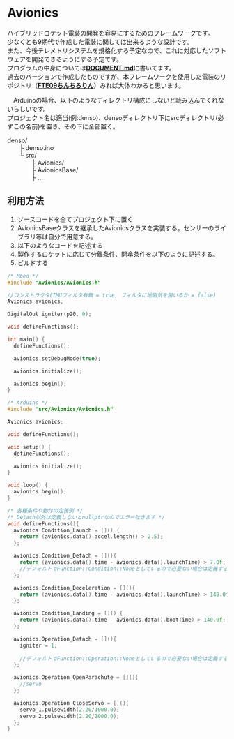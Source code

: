 # Avionics
ハイブリッドロケット電装の開発を容易にするためのフレームワークです。<br>
少なくとも9期代で作成した電装に関しては出来るような設計です。<br>
また、今後テレメトリシステムを規格化する予定なので、これに対応したソフトウェアを開発できるようにする予定です。<br>
プログラムの中身については[**DOCUMENT.md**](https://github.com/FROM-THE-EARTH/Avionics-Software/blob/master/DOCUMENT.md)に書いてます。<br>
過去のバージョンで作成したものですが、本フレームワークを使用した電装のリポジトリ（[**FTE09ちんちろりん**](https://github.com/FROM-THE-EARTH/FTE09_chinchirorin)）みれば大体わかると思います。

　Arduinoの場合、以下のようなディレクトリ構成にしないと読み込んでくれないらしいです。<br>
プロジェクト名は適当(例:denso)、densoディレクトリ下にsrcディレクトリ(必ずこの名前)を置き、その下に全部置く。

  denso/<br>
  &emsp;&emsp;├ denso.ino<br>
  &emsp;&emsp;└ src/<br>
  &emsp;&emsp;&emsp;&emsp;├ Avionics/<br>
  &emsp;&emsp;&emsp;&emsp;├ AvionicsBase/<br>
  &emsp;&emsp;&emsp;&emsp;├ ...

## 利用方法
1. ソースコードを全てプロジェクト下に置く
2. AvionicsBaseクラスを継承したAvionicsクラスを実装する。センサーのライブラリ等は自分で用意する。
3. 以下のようなコードを記述する
4. 製作するロケットに応じて分離条件、開傘条件を以下のように記述する。
5. ビルドする

```C++
/* Mbed */ 
#include "Avionics/Avionics.h"

//コンストラクタ(IMUフィルタ有無 = true, フィルタに地磁気を用いるか = false)
Avionics avionics;

DigitalOut igniter(p20, 0);

void defineFunctions();

int main() {
  defineFunctions();

  avionics.setDebugMode(true);

  avionics.initialize();

  avionics.begin();
}
```

```C++
/* Arduino */
#include "src/Avionics/Avionics.h"

Avionics avionics;

void defineFunctions();

void setup() {
  defineFunctions();

  avionics.initialize();
}

void loop() {
  avionics.begin();
}
```

```C++
/* 各種条件や動作の定義例 */
/* Detach以外は定義しないとnullptrなのでエラー吐きます */
void defineFunctions(){
  avionics.Condition_Launch = []() {
    return (avionics.data().accel.length() > 2.5);
  };

  avionics.Condition_Detach = [](){
    return (avionics.data().time - avionics.data().launchTime) > 7.0f;
    //デフォルトでFunction::Condition::Noneとしているので必要ない場合は定義する必要はない
  };

  avionics.Condition_Deceleration = [](){
    return (avionics.data().time - avionics.data().launchTime) > 140.0f;
  };

  avionics.Condition_Landing = []() {
    return (avionics.data().time - avionics.data().bootTime) > 140.0f;
  };

  avionics.Operation_Detach = [](){
    igniter = 1;
    
    //デフォルトでFunction::Operation::Noneとしているので必要ない場合は定義する必要はない
  };

  avionics.Operation_OpenParachute = [](){
    //servo
  };

  avionics.Operation_CloseServo = [](){
    servo_1.pulsewidth(2.20/1000.0);
    servo_2.pulsewidth(2.20/1000.0);
  };
}
```